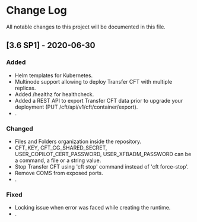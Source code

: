 # Change Log
All notable changes to this project will be documented in this file.
 
## [3.6 SP1] - 2020-06-30

### Added
- Helm templates for Kubernetes.
- Multinode support allowing to deploy Transfer CFT with multiple replicas.
- Added /healthz for healthcheck.
- Added a REST API to export Transfer CFT data prior to upgrade your deployment (PUT /cft/api/v1/cft/container/export).
- .
 
### Changed
- Files and Folders organization inside the repository.
- CFT_KEY, CFT_CG_SHARED_SECRET, USER_COPILOT_CERT_PASSWORD, USER_XFBADM_PASSWORD can be a command, a file or a string value.
- Stop Transfer CFT using 'cft stop' command instead of 'cft force-stop'.
- Remove COMS from exposed ports.
- .
 
### Fixed
- Locking issue when error was faced while creating the runtime.
- .
